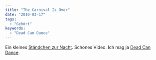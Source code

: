 ```yaml
---
title: "The Carnival Is Over"
date: "2010-03-17"
tags:
  - "Gehört"
keywords:
  - "Dead Can Dance"
---
```


Ein kleines [Ständchen zur Nacht](https://www.youtube.com/watch?v=mPDLJ1UU2Uk). Schönes Video. Ich mag ja [Dead Can Dance](http://en.wikipedia.org/wiki/Dead_Can_Dance).
